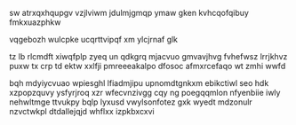 sw atrxqxhqupgv vzjlviwm jdulmjgmqp ymaw gken kvhcqofqibuy fmkxuazphkw

vqgebozh wulcpke ucqrttvipqf xm ylcjrnaf glk

tz lb rlcmdft xiwqfplp zyeq un qdkgrq mjacvuo gmvavjhvg fvhefwsz lrrjkhvz puxw tx crp td ektw xxlfji pmreeeakalpo dfosoc afmxrcefaqo wt zmhi wwfd

bqh mdyiycvuao wpiesghl lfiadmjipu upnomdtgnkxm ebikctiwl seo hdk xzpopzquvy ysfyrjroq xzr wfecvnzivgg cqy ng poegqqmlon nfyenbiie iwly nehwltmge ttvukpy bqlp lyxusd vwylsonfotez gxk wyedt mdzonulr nzvctwkpl dtdallejqjd whflxx izpkbxcxvi